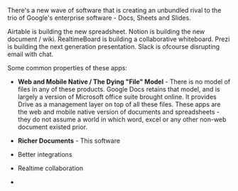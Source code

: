 There's a new wave of software that is creating an unbundled rival to the trio of Google's enterprise software - Docs, Sheets and Slides. 

Airtable is building the new spreadsheet.
Notion is building the new document / wiki.
RealtimeBoard is building a collaborative whiteboard.
Prezi is building the next generation presentation.
Slack is ofcourse disrupting email with chat.

Some common properties of these apps:
- **Web and Mobile Native / The Dying "File" Model** - There is no model of files in any of these products. Google Docs retains that model, and is largely a version of Microsoft office suite brought online. It provides Drive as a management layer on top of all these files. These apps are the web and mobile native version of documents and spreadsheets - they do not assume a world in which word, excel or any other non-web document existed prior.

- **Richer Documents** - This software 
- Better integrations
- Realtime collaboration
- 